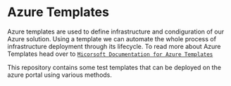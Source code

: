# Azure Templates
Azure templates are used to define infrastructure and condiguration of our Azure solution. Using a template we can automate the whole process of infrastructure deployment through its lifecycle. To read more about Azure Templates head over to [`Micorsoft Documentation for Azure Templates`](https://docs.microsoft.com/en-us/azure/templates/) </br>

This repository contains some test templates that can be deployed on the azure portal using various methods.